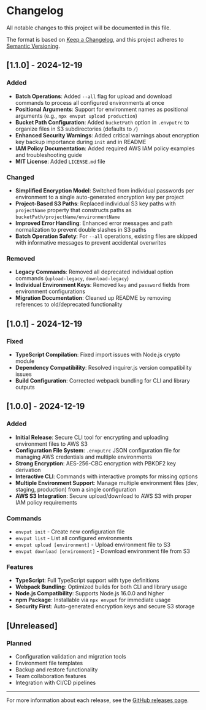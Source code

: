 # Changelog

All notable changes to this project will be documented in this file.

The format is based on [Keep a Changelog](https://keepachangelog.com/en/1.0.0/),
and this project adheres to [Semantic Versioning](https://semver.org/spec/v2.0.0.html).

## [1.1.0] - 2024-12-19

### Added
- **Batch Operations**: Added `--all` flag for upload and download commands to process all configured environments at once
- **Positional Arguments**: Support for environment names as positional arguments (e.g., `npx envput upload production`)
- **Bucket Path Configuration**: Added `bucketPath` option in `.envputrc` to organize files in S3 subdirectories (defaults to `/`)
- **Enhanced Security Warnings**: Added critical warnings about encryption key backup importance during `init` and in README
- **IAM Policy Documentation**: Added required AWS IAM policy examples and troubleshooting guide
- **MIT License**: Added `LICENSE.md` file

### Changed
- **Simplified Encryption Model**: Switched from individual passwords per environment to a single auto-generated encryption key per project
- **Project-Based S3 Paths**: Replaced individual S3 key paths with `projectName` property that constructs paths as `bucketPath/projectName/environmentName`
- **Improved Error Handling**: Enhanced error messages and path normalization to prevent double slashes in S3 paths
- **Batch Operation Safety**: For `--all` operations, existing files are skipped with informative messages to prevent accidental overwrites

### Removed
- **Legacy Commands**: Removed all deprecated individual option commands (`upload-legacy`, `download-legacy`)
- **Individual Environment Keys**: Removed `key` and `password` fields from environment configurations
- **Migration Documentation**: Cleaned up README by removing references to old/deprecated functionality

## [1.0.1] - 2024-12-19

### Fixed
- **TypeScript Compilation**: Fixed import issues with Node.js crypto module
- **Dependency Compatibility**: Resolved inquirer.js version compatibility issues
- **Build Configuration**: Corrected webpack bundling for CLI and library outputs

## [1.0.0] - 2024-12-19

### Added
- **Initial Release**: Secure CLI tool for encrypting and uploading environment files to AWS S3
- **Configuration File System**: `.envputrc` JSON configuration file for managing AWS credentials and multiple environments
- **Strong Encryption**: AES-256-CBC encryption with PBKDF2 key derivation
- **Interactive CLI**: Commands with interactive prompts for missing options
- **Multiple Environment Support**: Manage multiple environment files (dev, staging, production) from a single configuration
- **AWS S3 Integration**: Secure upload/download to AWS S3 with proper IAM policy requirements

### Commands
- `envput init` - Create new configuration file
- `envput list` - List all configured environments  
- `envput upload [environment]` - Upload environment file to S3
- `envput download [environment]` - Download environment file from S3

### Features
- **TypeScript**: Full TypeScript support with type definitions
- **Webpack Bundling**: Optimized builds for both CLI and library usage
- **Node.js Compatibility**: Supports Node.js 16.0.0 and higher
- **npm Package**: Installable via `npx envput` for immediate usage
- **Security First**: Auto-generated encryption keys and secure S3 storage

## [Unreleased]

### Planned
- Configuration validation and migration tools
- Environment file templates
- Backup and restore functionality
- Team collaboration features
- Integration with CI/CD pipelines

---

For more information about each release, see the [GitHub releases page](https://github.com/username/envput/releases).
